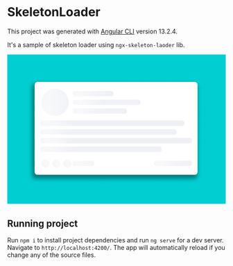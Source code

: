 # SkeletonLoader

This project was generated with [Angular CLI](https://github.com/angular/angular-cli) version 13.2.4.

It's a sample of skeleton loader using `ngx-skeleton-laoder` lib.

![Preview](preview.gif)

## Running project

Run `npm i` to install project dependencies and run `ng serve` for a dev server. Navigate to `http://localhost:4200/`. The app will automatically reload if you change any of the source files.
